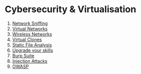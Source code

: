 # Cybersecurity & Virtualisation
1. [Network Sniffing](chapters/1.%20Network%20Sniffing.md)
2. [Virtual Networks](chapters/2.%20Virtual%20Networks.md)
3. [Wireless Networks](chapters/3.%20Wireless%20Networks.md)
4. [Virtual Clones](chapters/4.%20Virtual%20Clones.md)
5. [Static File Analysis](5.%20Static%20File%20Analysis.md)
6. [Upgrade your skills]()
7. [Burp Suite]()
8. [Injection Attacks]()
9. [OWASP]()